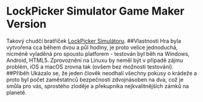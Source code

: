LockPicker Simulator Game Maker Version
===
Takový chudčí bratříček [LockPicker Simulátoru](https://github.com/esoadamo/LPS). 
##Vlastnosti
Hra byla vytvořena cca během dvou a půl hodiny, je proto velice jednoduchá, nicméně vyladěná pro spoustu platforem - testován byl běh na Windows, Android, HTML5.  Zprovoznění na Linuxu by neměl být v případě zájmu problém, iOS a macOS zrovna tak (ovšem bez možnosti testování).
##Příběh
Ukázalo se, že jeden člověk neodhalí všechny pokusy o krádeže a proto byl počet zaměstatnců bezpečnosti zdvojnásoben na dva, což je smůla pro vás, sprostého zloděje a překupníka nejkvalitnějších zámků na planetě.
